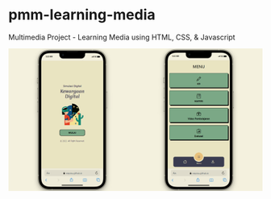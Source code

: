 # pmm-learning-media
Multimedia Project - Learning Media using HTML, CSS, &amp; Javascript

![App Screenshot](./screenshot-app.png)
